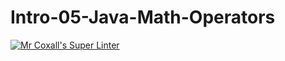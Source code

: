 # Intro-05-Java-Math-Operators


[![Mr Coxall's Super Linter](https://github.com/ICS4U-Programming-ChristopherDB/Intro-05-Java-Math-Operators/workflows/Mr%20Coxall's%20Super%20Linter/badge.svg)](https://github.com/ICS4U-Programming-ChristopherDB/Intro-05-Java-Math-Operators/actions/)
